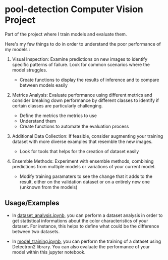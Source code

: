 # pool-detection Computer Vision Project 

Part of the project where I train models and evaluate them.

Here's my few things to do in order to understand the poor performance of my models : 
    
1. Visual Inspection: Examine predictions on new images to identify specific patterns of failure. Look for common scenarios where the model struggles.
   - Create functions to display the results of inference and to compare between models easily

2. Metrics Analysis: Evaluate performance using different metrics and consider breaking down performance by different classes to identify if certain classes are particularly challenging.
    - Define the metrics the metrics to use 
    - Understand them
    - Create functions to automate the evaluation process

3. Additional Data Collection: If feasible, consider augmenting your training dataset with more diverse examples that resemble the new images. 
    - Look for tools that helps for the creation of dataset easily

4. Ensemble Methods: Experiment with ensemble methods, combining predictions from multiple models or variations of your current model.
    - Modify training paramaters to see the change that it adds to the result, either on the validation dataset or on a entirely new one (unknown from the models)


## Usage/Examples

- In [dataset_analysis.ipynb](https://github.com/loicchamberlin/pool-detection/blob/main/Python/dataset_analysis.ipynb), you can perform a dataset analysis in order to get statistical informations about the color characteristics of your dataset. For instance, this helps to define what could be the difference between two datasets. 

- In [model_training.ipynb](https://github.com/loicchamberlin/pool-detection/blob/main/Python/model_training.ipynb), you can perform the training of a dataset using Detectron2 library. You can also evaluate the performance of your model within this jupyter notebook.


